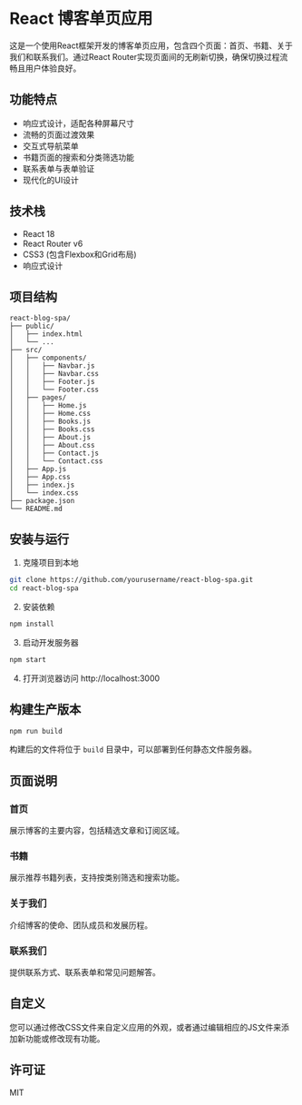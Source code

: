 # React 博客单页应用

这是一个使用React框架开发的博客单页应用，包含四个页面：首页、书籍、关于我们和联系我们。通过React Router实现页面间的无刷新切换，确保切换过程流畅且用户体验良好。

## 功能特点

- 响应式设计，适配各种屏幕尺寸
- 流畅的页面过渡效果
- 交互式导航菜单
- 书籍页面的搜索和分类筛选功能
- 联系表单与表单验证
- 现代化的UI设计

## 技术栈

- React 18
- React Router v6
- CSS3 (包含Flexbox和Grid布局)
- 响应式设计

## 项目结构

```
react-blog-spa/
├── public/
│   ├── index.html
│   └── ...
├── src/
│   ├── components/
│   │   ├── Navbar.js
│   │   ├── Navbar.css
│   │   ├── Footer.js
│   │   └── Footer.css
│   ├── pages/
│   │   ├── Home.js
│   │   ├── Home.css
│   │   ├── Books.js
│   │   ├── Books.css
│   │   ├── About.js
│   │   ├── About.css
│   │   ├── Contact.js
│   │   └── Contact.css
│   ├── App.js
│   ├── App.css
│   ├── index.js
│   └── index.css
├── package.json
└── README.md
```

## 安装与运行

1. 克隆项目到本地

```bash
git clone https://github.com/yourusername/react-blog-spa.git
cd react-blog-spa
```

2. 安装依赖

```bash
npm install
```

3. 启动开发服务器

```bash
npm start
```

4. 打开浏览器访问 http://localhost:3000

## 构建生产版本

```bash
npm run build
```

构建后的文件将位于 `build` 目录中，可以部署到任何静态文件服务器。

## 页面说明

### 首页

展示博客的主要内容，包括精选文章和订阅区域。

### 书籍

展示推荐书籍列表，支持按类别筛选和搜索功能。

### 关于我们

介绍博客的使命、团队成员和发展历程。

### 联系我们

提供联系方式、联系表单和常见问题解答。

## 自定义

您可以通过修改CSS文件来自定义应用的外观，或者通过编辑相应的JS文件来添加新功能或修改现有功能。

## 许可证

MIT